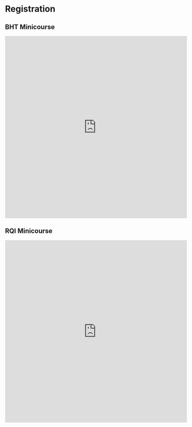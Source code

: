 # Registration

## BHT Minicourse

<iframe src="https://docs.google.com/forms/d/e/1FAIpQLSfYsuvthspKAtSPzVs0-R30YylEwX4A79u3UOnfuKrAJIpTLA/viewform?embedded=true" width="600" height="600" frameborder="0" marginheight="0" marginwidth="0">Loading…</iframe>

## RQI Minicourse

<iframe src="https://docs.google.com/forms/d/e/1FAIpQLSfwbEtXuoaTKMvgTs9mJWp6yVmu5WFa9fuLGXJ28CJKZ2nc9Q/viewform?embedded=true" width="600" height="600" frameborder="0" marginheight="0" marginwidth="0">Loading…</iframe>
